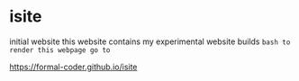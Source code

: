 # isite
initial website
this website contains my experimental website builds
```bash to render this webpage go to``` 

https://formal-coder.github.io/isite
